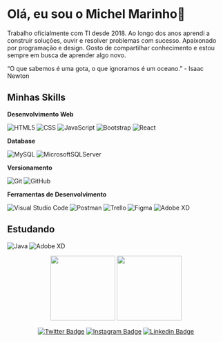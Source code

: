 <h1>Olá, eu sou o Michel Marinho👋</h1>

<p>
 Trabalho oficialmente com TI desde 2018. Ao longo dos anos aprendi a construir soluções, ouvir e resolver problemas com sucesso. Apaixonado por programação e design. Gosto de compartilhar conhecimento e estou sempre em busca de aprender algo novo.
</p>
<p>
 “O que sabemos é uma gota, o que ignoramos é um oceano.” - Isaac Newton
</p>


<h2>Minhas Skills</h2>

**Desenvolvimento Web**
 
  ![HTML5](https://img.shields.io/badge/-HTML5-333333?style=flat&logo=HTML5)
  ![CSS](https://img.shields.io/badge/-CSS-333333?style=flat&logo=CSS3&logoColor=1572B6)
  ![JavaScript](https://img.shields.io/badge/-JavaScript-333333?style=flat&logo=javascript)
  ![Bootstrap](https://img.shields.io/badge/-Bootstrap-333333?style=flat&logo=bootstrap)
  ![React](https://img.shields.io/badge/-React-333333?style=flat&logo=react)

**Database**

  ![MySQL](https://img.shields.io/badge/-MySQL-333333?style=flat&logo=mysql)
  ![MicrosoftSQLServer](https://img.shields.io/badge/Microsoft%20SQL%20Sever-333333?style=flat&logo=microsoftsqlserver)


**Versionamento**

  ![Git](https://img.shields.io/badge/-Git-333333?style=flat&logo=git)
  ![GitHub](https://img.shields.io/badge/-GitHub-333333?style=flat&logo=github)
 

**Ferramentas de Desenvolvimento**

  ![Visual Studio Code](https://img.shields.io/badge/-Visual%20Studio%20Code-333333?style=flat&logo=visual-studio-code&logoColor=007ACC)
  ![Postman](https://img.shields.io/badge/-Postman-333333?style=flat&logo=postman)
  ![Trello](https://img.shields.io/badge/-Trello-333333?style=flat&logo=trello&logoColor=007ACC)
  ![Figma](https://img.shields.io/badge/-Figma-333333?style=flat&logo=figma)
  ![Adobe XD](https://img.shields.io/badge/-Adobe%20XD-333333?style=flat&logo=adobe-xd)

<h2>Estudando</h2>

 ![Java](https://img.shields.io/badge/Java-333333?style=flat&logo=java&logoColor=white)
 ![Adobe XD](https://img.shields.io/badge/Angular-333333?style=flat&logo=angular)

<div align="center">
  <img height="150em" src="https://github-readme-stats.vercel.app/api?username=marinhomich&hide=stars&count_private=true&show_icons=true&hide_rank=true&theme=dark" />
  <img height="150em" src="https://github-readme-stats.vercel.app/api/top-langs/?username=marinhomich&layout=compact&theme=dark" />
</div>





<div align="center">

[![Twitter Badge](https://img.shields.io/badge/-Twitter-blue?style=flat-square&logo=Twitter&logoColor=white&link=https://twitter.com/marinhomich)](https://twitter.com/marinhomich)
[![Instagram Badge](https://img.shields.io/badge/-Instagram-F954AD?style=flat-square&logo=Instagram&logoColor=white&link=https://www.instagram.com/marinhomich/)](https://www.instagram.com/marinhomich/)
[![Linkedin Badge](https://img.shields.io/badge/-LinkedIn-blue?style=flat-square&logo=Linkedin&logoColor=white&link=https://www.linkedin.com/in/marinhomich/)](https://www.linkedin.com/in/marinhomich/)
    
 </div>
 
